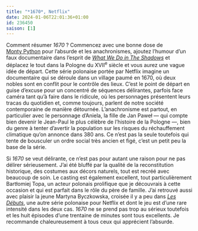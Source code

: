 ```yaml
---
title: "*1670*, Netflix"
date: 2024-01-06T22:01:36+01:00
id: 236450 
saison: [1]
---
```



Comment résumer *1670* ? Commencez avec une bonne dose de [Monty Python](https://voiretmanger.fr/createur/monty-python/) pour l’absurde et les anachronismes, ajoutez l’humour d’un faux documentaire dans l’esprit de [*What We Do in The Shadows*](https://nicolasfurno.fr/serie/what-we-do-shadows-fx-saison-4-5/) et déplacez le tout dans la Pologne du XVII<sup>e</sup> siècle et vous aurez une vague idée de départ. Cette série polonaise portée par Netflix imagine un documentaire qui se déroule dans un village paumé en 1670, où deux nobles sont en conflit pour le contrôle des lieux. C’est le point de départ en guise d’excuse pour un concentré de séquences délirantes, parfois face caméra tant qu’à faire dans le ridicule, où les personnages présentent leurs tracas du quotidien et, comme toujours, parlent de notre société contemporaine de manière détournée. L’anachronisme est partout, en particulier avec le personnage d’Aniela, la fille de Jan Paweł — qui compte bien devenir le Jean-Paul le plus célèbre de l’histoire de la Pologne —, bien du genre à tenter d’avertir la population sur les risques du réchauffement climatique qu’on annonce dans 380 ans. Ce n’est pas la seule toutefois qui tente de bousculer un ordre social très ancien et figé, c’est un petit peu la base de la série.

Si *1670* se veut délirante, ce n’est pas pour autant une raison pour ne pas délirer sérieusement. J’ai été bluffé par la qualité de la reconstitution historique, des costumes aux décors naturels, tout est recréé avec beaucoup de soin. Le casting est également excellent, tout particulièrement Bartłomiej Topa, un acteur polonais prolifique que je découvrais à cette occasion et qui est parfait dans le rôle du père de famille. J’ai retrouvé aussi avec plaisir la jeune Martyna Byczkowska, croisée il y a peu dans [*Les Débuts*](https://nicolasfurno.fr/serie/debuts-netflix/), une autre série polonaise pour Netflix et dont le jeu est d’une rare intensité dans les deux cas. *1670* ne se prend pas trop au sérieux toutefois et les huit épisodes d’une trentaine de minutes sont tous excellents. Je recommande chaleureusement à tous ceux qui apprécient l’absurde.